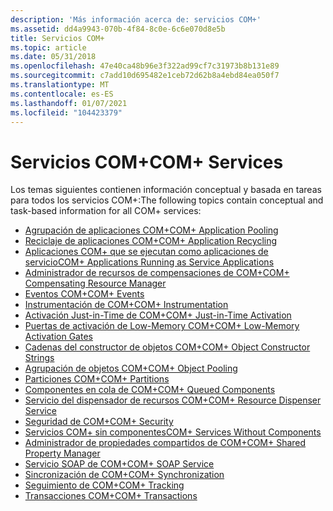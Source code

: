 ```yaml
---
description: 'Más información acerca de: servicios COM+'
ms.assetid: dd4a9943-070b-4f84-8c0e-6c6e070d8e5b
title: Servicios COM+
ms.topic: article
ms.date: 05/31/2018
ms.openlocfilehash: 47e40ca48b96e3f322ad99cf7c31973b8b131e89
ms.sourcegitcommit: c7add10d695482e1ceb72d62b8a4ebd84ea050f7
ms.translationtype: MT
ms.contentlocale: es-ES
ms.lasthandoff: 01/07/2021
ms.locfileid: "104423379"
---
```

# <a name="com-services"></a><span data-ttu-id="50cb1-103">Servicios COM+</span><span class="sxs-lookup"><span data-stu-id="50cb1-103">COM+ Services</span></span>

<span data-ttu-id="50cb1-104">Los temas siguientes contienen información conceptual y basada en tareas para todos los servicios COM+:</span><span class="sxs-lookup"><span data-stu-id="50cb1-104">The following topics contain conceptual and task-based information for all COM+ services:</span></span>

-   [<span data-ttu-id="50cb1-105">Agrupación de aplicaciones COM+</span><span class="sxs-lookup"><span data-stu-id="50cb1-105">COM+ Application Pooling</span></span>](com--application-pooling.md)
-   [<span data-ttu-id="50cb1-106">Reciclaje de aplicaciones COM+</span><span class="sxs-lookup"><span data-stu-id="50cb1-106">COM+ Application Recycling</span></span>](com--application-recycling.md)
-   [<span data-ttu-id="50cb1-107">Aplicaciones COM+ que se ejecutan como aplicaciones de servicio</span><span class="sxs-lookup"><span data-stu-id="50cb1-107">COM+ Applications Running as Service Applications</span></span>](com--applications-running-as-service-applications.md)
-   [<span data-ttu-id="50cb1-108">Administrador de recursos de compensaciones de COM+</span><span class="sxs-lookup"><span data-stu-id="50cb1-108">COM+ Compensating Resource Manager</span></span>](com--compensating-resource-manager.md)
-   [<span data-ttu-id="50cb1-109">Eventos COM+</span><span class="sxs-lookup"><span data-stu-id="50cb1-109">COM+ Events</span></span>](com--events.md)
-   [<span data-ttu-id="50cb1-110">Instrumentación de COM+</span><span class="sxs-lookup"><span data-stu-id="50cb1-110">COM+ Instrumentation</span></span>](com--instrumentation-concepts.md)
-   [<span data-ttu-id="50cb1-111">Activación Just-in-Time de COM+</span><span class="sxs-lookup"><span data-stu-id="50cb1-111">COM+ Just-in-Time Activation</span></span>](com--just-in-time-activation.md)
-   [<span data-ttu-id="50cb1-112">Puertas de activación de Low-Memory COM+</span><span class="sxs-lookup"><span data-stu-id="50cb1-112">COM+ Low-Memory Activation Gates</span></span>](com--low-memory-activation-gates.md)
-   [<span data-ttu-id="50cb1-113">Cadenas del constructor de objetos COM+</span><span class="sxs-lookup"><span data-stu-id="50cb1-113">COM+ Object Constructor Strings</span></span>](com--object-constructor-strings.md)
-   [<span data-ttu-id="50cb1-114">Agrupación de objetos COM+</span><span class="sxs-lookup"><span data-stu-id="50cb1-114">COM+ Object Pooling</span></span>](com--object-pooling.md)
-   [<span data-ttu-id="50cb1-115">Particiones COM+</span><span class="sxs-lookup"><span data-stu-id="50cb1-115">COM+ Partitions</span></span>](com--partitions.md)
-   [<span data-ttu-id="50cb1-116">Componentes en cola de COM+</span><span class="sxs-lookup"><span data-stu-id="50cb1-116">COM+ Queued Components</span></span>](com--queued-components.md)
-   [<span data-ttu-id="50cb1-117">Servicio del dispensador de recursos COM+</span><span class="sxs-lookup"><span data-stu-id="50cb1-117">COM+ Resource Dispenser Service</span></span>](com--resource-dispenser-service.md)
-   [<span data-ttu-id="50cb1-118">Seguridad de COM+</span><span class="sxs-lookup"><span data-stu-id="50cb1-118">COM+ Security</span></span>](com--security.md)
-   [<span data-ttu-id="50cb1-119">Servicios COM+ sin componentes</span><span class="sxs-lookup"><span data-stu-id="50cb1-119">COM+ Services Without Components</span></span>](com--services-without-components.md)
-   [<span data-ttu-id="50cb1-120">Administrador de propiedades compartidos de COM+</span><span class="sxs-lookup"><span data-stu-id="50cb1-120">COM+ Shared Property Manager</span></span>](com--shared-property-manager.md)
-   [<span data-ttu-id="50cb1-121">Servicio SOAP de COM+</span><span class="sxs-lookup"><span data-stu-id="50cb1-121">COM+ SOAP Service</span></span>](com--soap-service.md)
-   [<span data-ttu-id="50cb1-122">Sincronización de COM+</span><span class="sxs-lookup"><span data-stu-id="50cb1-122">COM+ Synchronization</span></span>](com--synchronization.md)
-   [<span data-ttu-id="50cb1-123">Seguimiento de COM+</span><span class="sxs-lookup"><span data-stu-id="50cb1-123">COM+ Tracking</span></span>](com--tracking.md)
-   [<span data-ttu-id="50cb1-124">Transacciones COM+</span><span class="sxs-lookup"><span data-stu-id="50cb1-124">COM+ Transactions</span></span>](com--transactions.md)

 

 



